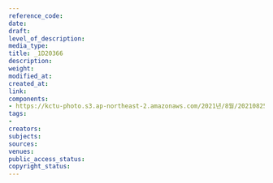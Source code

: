 ```yaml
---
reference_code: 
date: 
draft: 
level_of_description: 
media_type: 
title: _1D20366
description: 
weight: 
modified_at: 
created_at: 
link: 
components:
- https://kctu-photo.s3.ap-northeast-2.amazonaws.com/2021년/8월/20210825_하반기+총파업+대장정_대구/_1D20366.jpg
tags:
- 
creators: 
subjects: 
sources: 
venues: 
public_access_status: 
copyright_status: 
---
```

